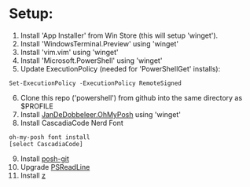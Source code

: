 # Setup:

1. Install 'App Installer' from Win Store (this will setup 'winget').
2. Install 'WindowsTerminal.Preview' using 'winget'
3. Install 'vim.vim' using 'winget'
4. Install 'Microsoft.PowerShell' using 'winget'
5. Update ExecutionPolicy (needed for 'PowerShellGet' installs):
```
Set-ExecutionPolicy -ExecutionPolicy RemoteSigned
```
6. Clone this repo ('powershell') from github into the same directory as $PROFILE
7. Install [JanDeDobbeleer.OhMyPosh](https://github.com/JanDeDobbeleer/oh-my-posh) using 'winget'
8. Install CascadiaCode Nerd Font
```
oh-my-posh font install
[select CascadiaCode]
```
9. Install [posh-git](https://github.com/dahlbyk/posh-git)
10. Upgrade [PSReadLine](https://github.com/PowerShell/PSReadLine#upgrading)
11. Install [z](https://github.com/badmotorfinger/z)
